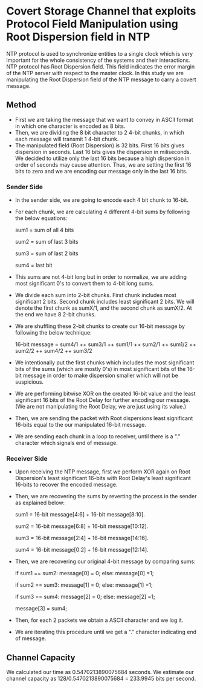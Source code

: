 # Covert Storage Channel that exploits Protocol Field Manipulation using Root Dispersion field in NTP

NTP protocol is used to synchronize entities to a single clock which is very important for the whole consistency of the systems and their interactions. NTP protocol has Root Dispersion field. This field indicates the error margin of the NTP server with respect to the master clock. In this study we are manipulating the Root Dispersion field of the NTP message to carry a covert message.

## Method
- First we are taking the message that we want to convey in ASCII format in which one character is encoded as 8 bits.
- Then, we are dividing the 8 bit character to 2 4-bit chunks, in which each message will transmit 1 4-bit chunk.
- The manipulated field (Root Dispersion) is 32 bits. First 16 bits gives dispersion in seconds. Last 16 bits gives the dispersion in miliseconds. We decided to utilize only the last 16 bits because a high dispersion in order of seconds may cause attention. Thus, we are setting the first 16 bits to zero and we are encoding our message only in the last 16 bits. 
### Sender Side
- In the sender side, we are going to encode each 4 bit chunk to 16-bit.
- For each chunk, we are calculating 4 different 4-bit sums by following the below equations:

    sum1 = sum of all 4 bits

    sum2 = sum of last 3 bits

    sum3 = sum of last 2 bits

    sum4 = last bit

- This sums are not 4-bit long but in order to normalize, we are adding most significant 0's to convert them to 4-bit long sums.
- We divide each sum into 2-bit chunks. First chunk includes most significant 2 bits. Second chunk includes least significant 2 bits. We will denote the first chunk as sumX/1, and the second chunk as sumX/2. At the end we have 8 2-bit chunks.
- We are shuffling these 2-bit chunks to create our 16-bit message by following the below technique:

    16-bit message = sum4/1 ++ sum3/1 ++ sum1/1 ++ sum2/1 ++ sum1/2 ++ sum2/2 ++ sum4/2 ++ sum3/2
- We intentionally put the first chunks which includes the most significant bits of the sums (which are mostly 0's) in most significant bits of the 16-bit message in order to make dispersion smaller which will not be suspicious.
- We are performing bitwise XOR on the created 16-bit value and the least significant 16 bits of the Root Delay for further encoding our message. (We are not manipulating the Root Delay, we are just using its value.)
- Then, we are sending the packet with Root dispersions least significant 16-bits equal to the our manipulated 16-bit message.
- We are sending each chunk in a loop to receiver, until there is a "." character which signals end of message.
### Receiver Side
- Upon receiving the NTP message, first we perform XOR again on Root Dispersion's least significant 16-bits with Root Delay's least significant 16-bits to recover the encoded message.
- Then, we are recovering the sums by reverting the process in the sender as explained below:

    sum1 = 16-bit message[4:6] + 16-bit message[8:10].

    sum2 = 16-bit message[6:8] + 16-bit message[10:12].

    sum3 = 16-bit message[2:4] + 16-bit message[14:16].

    sum4 = 16-bit message[0:2] + 16-bit message[12:14].

- Then, we are recovering our original 4-bit message by comparing sums:

    if sum1 == sum2:
        message[0] = 0; else: message[0] =1;

    if sum2 == sum3:
        message[1] = 0; else: message[1] =1;

    if sum3 == sum4:
        message[2] = 0; else: message[2] =1;

    message[3] = sum4;

- Then, for each 2 packets we obtain a ASCII character and we log it.
- We are iterating this procedure until we get a "." character indicating end of message.
## Channel Capacity
We calculated our time as 0.5470213890075684 seconds. We estimate our channel capacity as 128/0.5470213890075684 = 233.9945 bits per second.


